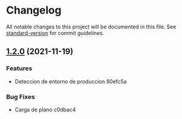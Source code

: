 # Changelog

All notable changes to this project will be documented in this file. See [standard-version](https://github.com/conventional-changelog/standard-version) for commit guidelines.

## [1.2.0](///compare/v1.1.0...v1.2.0) (2021-11-19)


### Features

* Deteccion de entorno de produccion 80efc5a


### Bug Fixes

* Carga de plano c0dbac4
